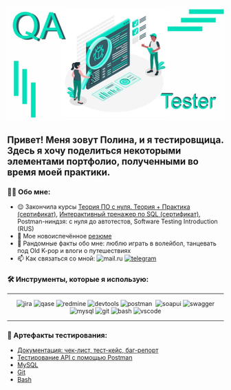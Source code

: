 ![Header](https://github.com/PolinaShurupovatest/PolinaShurupovatest/blob/main/assets/berita-383-memahami-peran-qa-tester-20201230-105658.jpg)
--
## Привет! Меня зовут Полина, и я тестировщица. Здесь я хочу поделиться некоторыми элементами портфолио, полученными во время моей практики.

### 👨‍💻 Обо мне:
<ul>
<li> 😌 Закончила курсы <a href="https://stepik.org/certificate/647a1a6b71bb92cdc2fc7750ff0b79baf4873122.png">Теория ПО с нуля. Теория + Практика (сертификат)</a>, <a href="https://stepik.org/certificate/8339d84741968ec2dfd9e82c55e3b5fccc37d023.png">Интерактивный тренажер по SQL (сертификат)</a>, Postman-ниндзя: c нуля до автотестов, Software Testing Introduction (RUS) </li>
<li>📙 Мое новоиспечённое <a href="https://drive.google.com/file/d/1GoxJfRNYe72Dk4xkv3vShFQviefpnJmB/view?usp=sharing">резюме</a></li> 
<li>🧣 Рандомные факты обо мне: люблю играть в волейбол, танцевать под Old K-pop и влоги о путешествиях </li>
<li>📫 Как связаться со мной: <img src="https://upload.wikimedia.org/wikipedia/commons/5/51/Mail.Ru_Logo_2018_new.png" title="pelageya_shurupova@mail.ru" width="55" height="20" alt="mail.ru"/> <a href="https://t.me/Polina20Syrup" target="_blank"> <img src="https://259506.selcdn.ru/sites-static/site532284/2548a06b-9781-4c5b-b044-6c4b65a5793b/2548a06b-9781-4c5b-b044-6c4b65a5793b-6179692.jpeg" width="60" height="20" alt="telegram" /> </a> </li>
</ul>

### 🛠 Инструменты, которые я использую:
---
<div>
<p align="center">
<p align="center">
  <img src="https://cdn.jsdelivr.net/gh/devicons/devicon/icons/jira/jira-original.svg" title="jira" alt="jira" width="40" height="40"/>
  <img src="https://luna1.co/eb0187.png" title="qase" alt="qase" width="40" height="40"/>
  <img src="https://cogitech.pl/wp-content/uploads/2023/04/2560px-Redmine_logo.svg.png" title="redmine" alt="redmine" width="40" height="40"/>
  <img src="https://d33wubrfki0l68.cloudfront.net/38b5c953a4667366685d55db55d057c86db1fc54/a0fdc/static/acae6b24d940347661ca901ea07f47c1/chrome-dev-logo-icon.png" title="devtools" alt="devtools" width="40" height="40"/>
  <img src="https://seeklogo.com/images/P/postman-logo-0087CA0D15-seeklogo.com.png" title="postman" alt="postman" width="40" height="40"/>&nbsp
  <img src="https://encrypted-tbn0.gstatic.com/images?q=tbn:ANd9GcTDLj-17hLuPse4K5lo4VLNFRn89rjLSB-KKIZMdNjB0Q&s" title="soapui" alt="soapui" width="40" height="40"/>
  <img src="https://user-images.githubusercontent.com/98197909/222990768-452ebe01-9134-48af-b539-3dc9ef1eb179.png" title="swagger" alt="swagger" width="40" height="40"/><img src="https://cdn.jsdelivr.net/gh/devicons/devicon/icons/mysql/mysql-original.svg" title="mysql" alt="mysql" width="40" height="40"/>
  <img src="https://cdn.jsdelivr.net/gh/devicons/devicon/icons/git/git-original.svg" title="git" alt="git" width="40" height="40"/>
  <img src="https://upload.wikimedia.org/wikipedia/commons/thumb/4/4b/Bash_Logo_Colored.svg/1024px-Bash_Logo_Colored.svg.png?20180723054350" title="bash" alt="bash" width="40" height="40"/>
  <img src="https://cdn.jsdelivr.net/gh/devicons/devicon/icons/vscode/vscode-original.svg" title="vscode" alt="vscode" width="40" height="40"/>
</div>

---

### 📁 Артефакты тестирования:
<p> 
 <ul>
<li>  <a href="https://github.com/PolinaShurupovatest/Documentation">Документация: чек-лист, тест-кейс, баг-репорт</a>  </li>
<li>  <a href="https://github.com/PolinaShurupovatest/API"> Тестирование API с помощью Postman </a>   </li>
<li> <a href="https://github.com/PolinaShurupovatest/MySQL">MySQL</a>   </li>
<li> <a href="https://github.com/osukhorukova/git"> Git </a> </li>
<li> <a href="https://github.com/osukhorukova/git"> Bash </a> </li>
</ul>
</p>